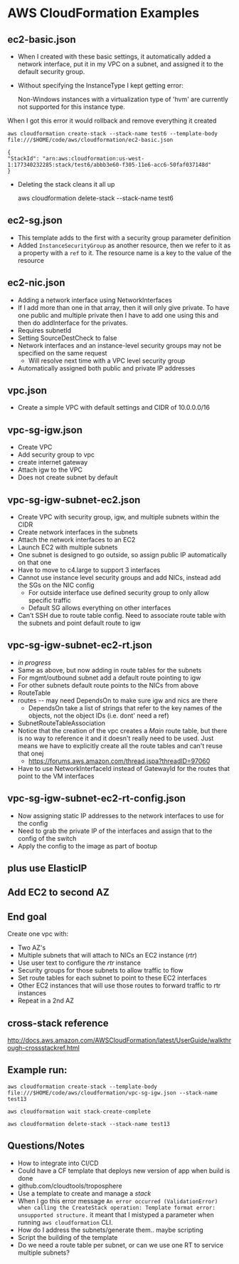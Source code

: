 # AWS CloudFormation Examples
## ec2-basic.json
* When I created with these basic settings, it automatically added a network interface, put it in my VPC on a subnet, and assigned it to the default security group.
* Without specifying the InstanceType I kept getting error:

    Non-Windows instances with a virtualization type of 'hvm' are currently not supported for this instance type.

When I got this error it would rollback and remove everything it created

    aws cloudformation create-stack --stack-name test6 --template-body file:///$HOME/code/aws/cloudformation/ec2-basic.json

    {
    "StackId": "arn:aws:cloudformation:us-west-1:177340232285:stack/test6/abbb3e60-f305-11e6-acc6-50faf037148d"
    }

* Deleting the stack cleans it all up

    aws cloudformation delete-stack --stack-name test6

## ec2-sg.json
* This template adds to the first with a security group parameter definition
* Added `InstanceSecurityGroup` as another resource, then we refer to it as a property with a `ref` to it.  The resource name is a key to the value of the resource

## ec2-nic.json
* Adding a network interface using NetworkInterfaces
* If I add more than one in that array, then it will only give private.  To have one public and multiple private then I have to add one using this and then do addInterface for the privates.
* Requires subnetId
* Setting SourceDestCheck to false
* Network interfaces and an instance-level security groups may not be specified on the same request
    * Will resolve next time with a VPC level security group
* Automatically assigned both public and private IP addresses

## vpc.json
* Create a simple VPC with default settings and CIDR of 10.0.0.0/16

## vpc-sg-igw.json
* Create VPC
* Add security group to vpc
* create internet gateway
* Attach igw to the VPC
* Does not create subnet by default

## vpc-sg-igw-subnet-ec2.json
* Create VPC with security group, igw, and multiple subnets within the CIDR
* Create network interfaces in the subnets
* Attach the network interfaces to an EC2
* Launch EC2 with multiple subnets
* One subnet is designed to go outside, so assign public IP automatically on that one
* Have to move to c4.large to support 3 interfaces
* Cannot use instance level security groups and add NICs, instead add the SGs on the NIC config
    * For outside interface use defined security group to only allow specific traffic
    * Default SG allows everything on other interfaces
* Can't SSH due to route table config.  Need to associate route table with the subnets and point default route to igw

## vpc-sg-igw-subnet-ec2-rt.json
* *in progress*
* Same as above, but now adding in route tables for the subnets
* For mgmt/outbound subnet add a default route pointing to igw
* For other subnets default route points to the NICs from above
* RouteTable
* routes -- may need DependsOn to make sure igw and nics are there
    * DependsOn take a list of strings that refer to the key names of the objects, not the object IDs (i.e. dont' need a ref)
* SubnetRouteTableAssociation
* Notice that the creation of the vpc creates a *Main* route table, but there is no way to reference it and it doesn't really need to be used.  Just means we have to explicitly create all the route tables and can't reuse that onej
    * https://forums.aws.amazon.com/thread.jspa?threadID=97060
* Have to use NetworkInterfaceId instead of GatewayId for the routes that point to the VM interfaces


## vpc-sg-igw-subnet-ec2-rt-config.json
* Now assigning static IP addresses to the network interfaces to use for the config
* Need to grab the private IP of the interfaces and assign that to the config of the switch
* Apply the config to the image as part of bootup


## plus use ElasticIP
## Add EC2 to second AZ
## End goal
Create one vpc with:
* Two AZ's
* Multiple subnets that will attach to NICs an EC2 instance (*rtr*)
* Use user text to configure the *rtr* instance
* Security groups for those subnets to allow traffic to flow
* Set route tables for each subnet to point to these EC2 interfaces
* Other EC2 instances that will use those routes to forward traffic to rtr instances
* Repeat in a 2nd AZ 


## cross-stack reference
http://docs.aws.amazon.com/AWSCloudFormation/latest/UserGuide/walkthrough-crossstackref.html

## Example run:

    aws cloudformation create-stack --template-body file:///$HOME/code/aws/cloudformation/vpc-sg-igw.json --stack-name test13

    aws cloudformation wait stack-create-complete

    aws cloudformation delete-stack --stack-name test13

## Questions/Notes
* How to integrate into CI/CD
* Could have a CF template that deploys new version of app when build is done
* github.com/cloudtools/troposphere
* Use a template to create and manage a *stack*
* When I go this error message `An error occurred (ValidationError) when calling the CreateStack operation: Template format error: unsupported structure.` it meant that I mistyped a parameter when running `aws cloudformation` CLI.  
* How do I address the subnets/generate them.. maybe scripting
* Script the building of the template
* Do we need a route table per subnet, or can we use one RT to service multiple subnets?  
